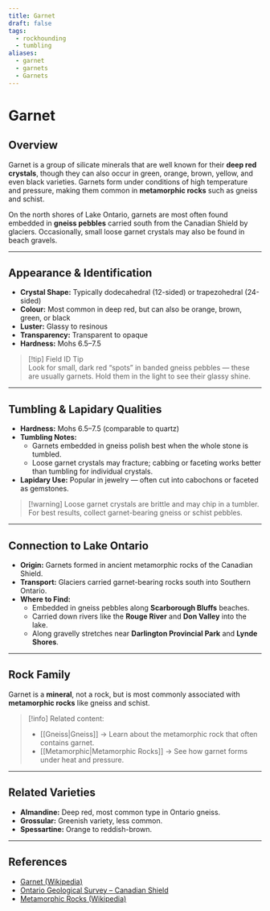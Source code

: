 ```yaml
---
title: Garnet
draft: false
tags:
  - rockhounding
  - tumbling
aliases:
  - garnet
  - garnets
  - Garnets
---
```

# Garnet

## Overview
Garnet is a group of silicate minerals that are well known for their **deep red crystals**, though they can also occur in green, orange, brown, yellow, and even black varieties. Garnets form under conditions of high temperature and pressure, making them common in **metamorphic rocks** such as gneiss and schist.  

On the north shores of Lake Ontario, garnets are most often found embedded in **gneiss pebbles** carried south from the Canadian Shield by glaciers. Occasionally, small loose garnet crystals may also be found in beach gravels.

---

## Appearance & Identification
- **Crystal Shape:** Typically dodecahedral (12-sided) or trapezohedral (24-sided) 
- **Colour:** Most common in deep red, but can also be orange, brown, green, or black  
- **Luster:** Glassy to resinous  
- **Transparency:** Transparent to opaque  
- **Hardness:** Mohs 6.5–7.5  

> [!tip] Field ID Tip  
> Look for small, dark red “spots” in banded gneiss pebbles — these are usually garnets. Hold them in the light to see their glassy shine.  

---

## Tumbling & Lapidary Qualities
- **Hardness:** Mohs 6.5–7.5 (comparable to quartz)  
- **Tumbling Notes:**  
  - Garnets embedded in gneiss polish best when the whole stone is tumbled.  
  - Loose garnet crystals may fracture; cabbing or faceting works better than tumbling for individual crystals.  
- **Lapidary Use:** Popular in jewelry — often cut into cabochons or faceted as gemstones.  

> [!warning] Loose garnet crystals are brittle and may chip in a tumbler. For best results, collect garnet-bearing gneiss or schist pebbles.  

---

## Connection to Lake Ontario
- **Origin:** Garnets formed in ancient metamorphic rocks of the Canadian Shield.  
- **Transport:** Glaciers carried garnet-bearing rocks south into Southern Ontario.  
- **Where to Find:**  
  - Embedded in gneiss pebbles along **Scarborough Bluffs** beaches.  
  - Carried down rivers like the **Rouge River** and **Don Valley** into the lake.  
  - Along gravelly stretches near **Darlington Provincial Park** and **Lynde Shores**.  

---

## Rock Family
Garnet is a **mineral**, not a rock, but is most commonly associated with **metamorphic rocks** like gneiss and schist.  

> [!info] Related content:  
> - [[Gneiss|Gneiss]] → Learn about the metamorphic rock that often contains garnet.  
> - [[Metamorphic|Metamorphic Rocks]] → See how garnet forms under heat and pressure.  

---

## Related Varieties
- **Almandine:** Deep red, most common type in Ontario gneiss.  
- **Grossular:** Greenish variety, less common.  
- **Spessartine:** Orange to reddish-brown.  

---

## References
- [Garnet (Wikipedia)](https://en.wikipedia.org/wiki/Garnet)  
- [Ontario Geological Survey – Canadian Shield](https://www.ontario.ca/page/geology-ontario)  
- [Metamorphic Rocks (Wikipedia)](https://en.wikipedia.org/wiki/Metamorphic_rock)  
